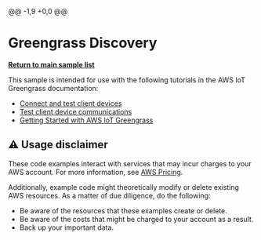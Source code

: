 @@ -1,9 +0,0 @@
# Greengrass Discovery

[**Return to main sample list**](../README.md)

This sample is intended for use with the following tutorials in the AWS IoT Greengrass documentation:

* [Connect and test client devices](https://docs.aws.amazon.com/greengrass/v2/developerguide/client-devices-tutorial.html)
* [Test client device communications](https://docs.aws.amazon.com/greengrass/v2/developerguide/test-client-device-communications.html)
* [Getting Started with AWS IoT Greengrass](https://docs.aws.amazon.com/greengrass/latest/developerguide/gg-gs.html)

## ⚠️ Usage disclaimer

These code examples interact with services that may incur charges to your AWS account. For more information, see [AWS Pricing](https://aws.amazon.com/pricing/).

Additionally, example code might theoretically modify or delete existing AWS resources. As a matter of due diligence, do the following:

- Be aware of the resources that these examples create or delete.
- Be aware of the costs that might be charged to your account as a result.
- Back up your important data.
